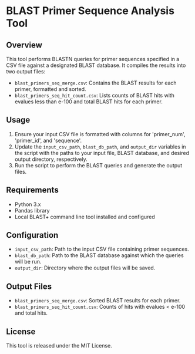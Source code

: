 
# BLAST Primer Sequence Analysis Tool

## Overview
This tool performs BLASTN queries for primer sequences specified in a CSV file against a designated BLAST database. It compiles the results into two output files:
- `blast_primers_seq_merge.csv`: Contains the BLAST results for each primer, formatted and sorted.
- `blast_primers_seq_hit_count.csv`: Lists counts of BLAST hits with evalues less than e-100 and total BLAST hits for each primer.

## Usage
1. Ensure your input CSV file is formatted with columns for 'primer_num', 'primer_id', and 'sequence'.
2. Update the `input_csv_path`, `blast_db_path`, and `output_dir` variables in the script with the paths to your input file, BLAST database, and desired output directory, respectively.
3. Run the script to perform the BLAST queries and generate the output files.

## Requirements
- Python 3.x
- Pandas library
- Local BLAST+ command line tool installed and configured

## Configuration
- `input_csv_path`: Path to the input CSV file containing primer sequences.
- `blast_db_path`: Path to the BLAST database against which the queries will be run.
- `output_dir`: Directory where the output files will be saved.

## Output Files
- `blast_primers_seq_merge.csv`: Sorted BLAST results for each primer.
- `blast_primers_seq_hit_count.csv`: Counts of hits with evalues < e-100 and total hits.

## License
This tool is released under the MIT License.

